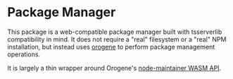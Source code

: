 # Package Manager

This package is a web-compatible package manager built with tsserverlib
compatibility in mind. It does not require a "real" filesystem or a "real" NPM
installation, but instead uses [orogene](https://github.com/orogene/orogene)
to perform package management operations.

It is largely a thin wrapper around Orogene's [node-maintainer WASM
API](https://github.com/orogene/orogene/blob/abba96e6662c3465a498fbe6154ffcf2fe33fac4/crates/node-maintainer/src/wasm.rs).